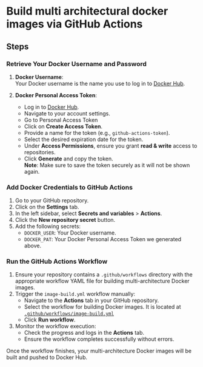 # Build multi architectural docker images via GitHub Actions

## Steps

### Retrieve Your Docker Username and Password

1. **Docker Username**:  
    Your Docker username is the name you use to log in to [Docker Hub](https://hub.docker.com/).

2. **Docker Personal Access Token**:  
    - Log in to [Docker Hub](https://hub.docker.com/).
    - Navigate to your account settings.
    - Go to Personal Access Token
    - Click on **Create Access Token**.
    - Provide a name for the token (e.g., `github-actions-token`).
    - Select the desired expiration date for the token.
    - Under **Access Permissions**, ensure you grant **read & write** access to repositories.
    - Click **Generate** and copy the token.  
    **Note**: Make sure to save the token securely as it will not be shown again.

### Add Docker Credentials to GitHub Actions

1. Go to your GitHub repository.
2. Click on the **Settings** tab.
3. In the left sidebar, select **Secrets and variables** > **Actions**.
4. Click the **New repository secret** button.
5. Add the following secrets:
    - `DOCKER_USER`: Your Docker username.
    - `DOCKER_PAT`: Your Docker Personal Access Token we generated above.

### Run the GitHub Actions Workflow

1. Ensure your repository contains a `.github/workflows` directory with the appropriate workflow YAML file for building multi-architecture Docker images.
2. Trigger the `image-build.yml` workflow manually:
    - Navigate to the **Actions** tab in your GitHub repository.
    - Select the workflow for building Docker images. It is located at [`.github/workflows/image-build.yml`](.github/workflows/image-build.yml)
    - Click **Run workflow**.
3. Monitor the workflow execution:
    - Check the progress and logs in the **Actions** tab.
    - Ensure the workflow completes successfully without errors.

Once the workflow finishes, your multi-architecture Docker images will be built and pushed to Docker Hub.
